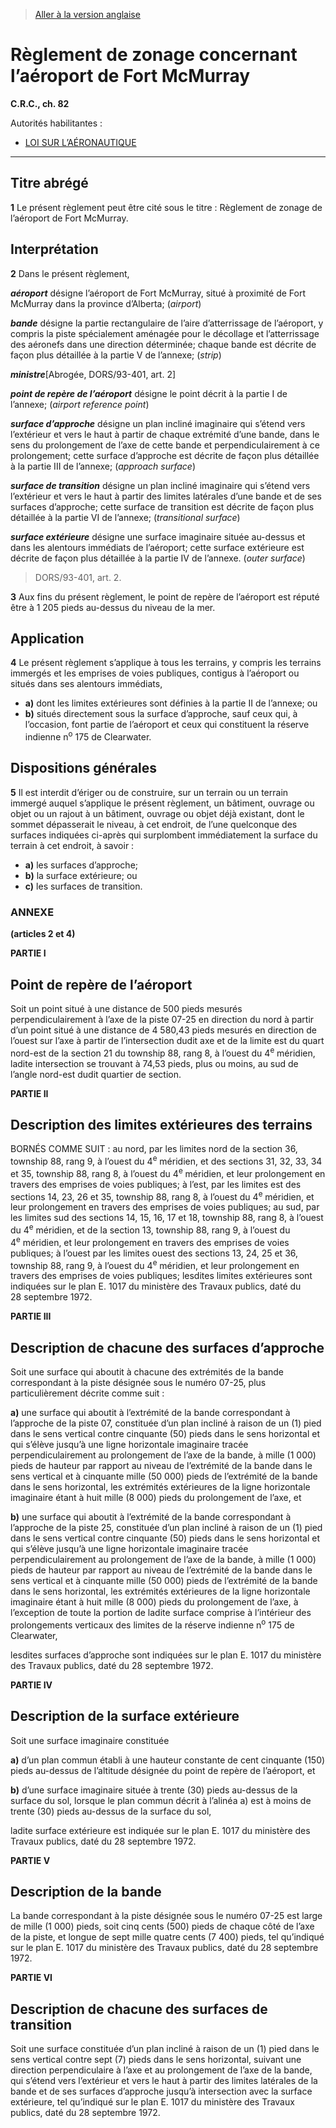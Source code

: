 > [Aller à la version anglaise](/en/Regulations/Consolidated%20Regulations%20of%20Canada/1-100/C.R.C.,%20c.%2082.md)

# Règlement de zonage concernant l’aéroport de Fort McMurray

**C.R.C., ch. 82**

Autorités habilitantes : 
- [LOI SUR L’AÉRONAUTIQUE](/fr/Lois/Lois%20révisées%20du%20Canada/A/A-2.md)

----------



## Titre abrégé


**1** Le présent règlement peut être cité sous le titre : Règlement de zonage de l’aéroport de Fort McMurray.




## Interprétation


**2** Dans le présent règlement,

***aéroport*** désigne l’aéroport de Fort McMurray, situé à proximité de Fort McMurray dans la province d’Alberta; (*airport*)

***bande*** désigne la partie rectangulaire de l’aire d’atterrissage de l’aéroport, y compris la piste spécialement aménagée pour le décollage et l’atterrissage des aéronefs dans une direction déterminée; chaque bande est décrite de façon plus détaillée à la partie V de l’annexe; (*strip*)

***ministre***[Abrogée, DORS/93-401, art. 2]

***point de repère de l’aéroport*** désigne le point décrit à la partie I de l’annexe; (*airport reference point*)

***surface d’approche*** désigne un plan incliné imaginaire qui s’étend vers l’extérieur et vers le haut à partir de chaque extrémité d’une bande, dans le sens du prolongement de l’axe de cette bande et perpendiculairement à ce prolongement; cette surface d’approche est décrite de façon plus détaillée à la partie III de l’annexe; (*approach surface*)

***surface de transition*** désigne un plan incliné imaginaire qui s’étend vers l’extérieur et vers le haut à partir des limites latérales d’une bande et de ses surfaces d’approche; cette surface de transition est décrite de façon plus détaillée à la partie VI de l’annexe; (*transitional surface*)

***surface extérieure*** désigne une surface imaginaire située au-dessus et dans les alentours immédiats de l’aéroport; cette surface extérieure est décrite de façon plus détaillée à la partie IV de l’annexe. (*outer surface*)
> DORS/93-401, art. 2.




**3** Aux fins du présent règlement, le point de repère de l’aéroport est réputé être à 1 205 pieds au-dessus du niveau de la mer.




## Application


**4** Le présent règlement s’applique à tous les terrains, y compris les terrains immergés et les emprises de voies publiques, contigus à l’aéroport ou situés dans ses alentours immédiats,
- **a)** dont les limites extérieures sont définies à la partie II de l’annexe; ou
- **b)** situés directement sous la surface d’approche, sauf ceux qui, à l’occasion, font partie de l’aéroport et ceux qui constituent la réserve indienne n<sup>o</sup> 175 de Clearwater.




## Dispositions générales


**5** Il est interdit d’ériger ou de construire, sur un terrain ou un terrain immergé auquel s’applique le présent règlement, un bâtiment, ouvrage ou objet ou un rajout à un bâtiment, ouvrage ou objet déjà existant, dont le sommet dépasserait le niveau, à cet endroit, de l’une quelconque des surfaces indiquées ci-après qui surplombent immédiatement la surface du terrain à cet endroit, à savoir :
- **a)** les surfaces d’approche;
- **b)** la surface extérieure; ou
- **c)** les surfaces de transition.




### **ANNEXE** 
**(articles 2 et 4)**

**PARTIE I** 
## Point de repère de l’aéroport

Soit un point situé à une distance de 500 pieds mesurés perpendiculairement à l’axe de la piste 07-25 en direction du nord à partir d’un point situé à une distance de 4 580,43 pieds mesurés en direction de l’ouest sur l’axe à partir de l’intersection dudit axe et de la limite est du quart nord-est de la section 21 du township 88, rang 8, à l’ouest du 4<sup>e</sup> méridien, ladite intersection se trouvant à 74,53 pieds, plus ou moins, au sud de l’angle nord-est dudit quartier de section.



**PARTIE II** 
## Description des limites extérieures des terrains

BORNÉS COMME SUIT : au nord, par les limites nord de la section 36, township 88, rang 9, à l’ouest du 4<sup>e</sup> méridien, et des sections 31, 32, 33, 34 et 35, township 88, rang 8, à l’ouest du 4<sup>e</sup> méridien, et leur prolongement en travers des emprises de voies publiques; à l’est, par les limites est des sections 14, 23, 26 et 35, township 88, rang 8, à l’ouest du 4<sup>e</sup> méridien, et leur prolongement en travers des emprises de voies publiques; au sud, par les limites sud des sections 14, 15, 16, 17 et 18, township 88, rang 8, à l’ouest du 4<sup>e</sup> méridien, et de la section 13, township 88, rang 9, à l’ouest du 4<sup>e</sup> méridien, et leur prolongement en travers des emprises de voies publiques; à l’ouest par les limites ouest des sections 13, 24, 25 et 36, township 88, rang 9, à l’ouest du 4<sup>e</sup> méridien, et leur prolongement en travers des emprises de voies publiques; lesdites limites extérieures sont indiquées sur le plan E. 1017 du ministère des Travaux publics, daté du 28 septembre 1972.



**PARTIE III** 
## Description de chacune des surfaces d’approche

Soit une surface qui aboutit à chacune des extrémités de la bande correspondant à la piste désignée sous le numéro 07-25, plus particulièrement décrite comme suit :

**a)** une surface qui aboutit à l’extrémité de la bande correspondant à l’approche de la piste 07, constituée d’un plan incliné à raison de un (1) pied dans le sens vertical contre cinquante (50) pieds dans le sens horizontal et qui s’élève jusqu’à une ligne horizontale imaginaire tracée perpendiculairement au prolongement de l’axe de la bande, à mille (1 000) pieds de hauteur par rapport au niveau de l’extrémité de la bande dans le sens vertical et à cinquante mille (50 000) pieds de l’extrémité de la bande dans le sens horizontal, les extrémités extérieures de la ligne horizontale imaginaire étant à huit mille (8 000) pieds du prolongement de l’axe, et



**b)** une surface qui aboutit à l’extrémité de la bande correspondant à l’approche de la piste 25, constituée d’un plan incliné à raison de un (1) pied dans le sens vertical contre cinquante (50) pieds dans le sens horizontal et qui s’élève jusqu’à une ligne horizontale imaginaire tracée perpendiculairement au prolongement de l’axe de la bande, à mille (1 000) pieds de hauteur par rapport au niveau de l’extrémité de la bande dans le sens vertical et à cinquante mille (50 000) pieds de l’extrémité de la bande dans le sens horizontal, les extrémités extérieures de la ligne horizontale imaginaire étant à huit mille (8 000) pieds du prolongement de l’axe, à l’exception de toute la portion de ladite surface comprise à l’intérieur des prolongements verticaux des limites de la réserve indienne n<sup>o</sup> 175 de Clearwater,



lesdites surfaces d’approche sont indiquées sur le plan E. 1017 du ministère des Travaux publics, daté du 28 septembre 1972.





**PARTIE IV** 
## Description de la surface extérieure

Soit une surface imaginaire constituée

**a)** d’un plan commun établi à une hauteur constante de cent cinquante (150) pieds au-dessus de l’altitude désignée du point de repère de l’aéroport, et



**b)** d’une surface imaginaire située à trente (30) pieds au-dessus de la surface du sol, lorsque le plan commun décrit à l’alinéa a) est à moins de trente (30) pieds au-dessus de la surface du sol,



ladite surface extérieure est indiquée sur le plan E. 1017 du ministère des Travaux publics, daté du 28 septembre 1972.





**PARTIE V** 
## Description de la bande

La bande correspondant à la piste désignée sous le numéro 07-25 est large de mille (1 000) pieds, soit cinq cents (500) pieds de chaque côté de l’axe de la piste, et longue de sept mille quatre cents (7 400) pieds, tel qu’indiqué sur le plan E. 1017 du ministère des Travaux publics, daté du 28 septembre 1972.



**PARTIE VI** 
## Description de chacune des surfaces de transition

Soit une surface constituée d’un plan incliné à raison de un (1) pied dans le sens vertical contre sept (7) pieds dans le sens horizontal, suivant une direction perpendiculaire à l’axe et au prolongement de l’axe de la bande, qui s’étend vers l’extérieur et vers le haut à partir des limites latérales de la bande et de ses surfaces d’approche jusqu’à intersection avec la surface extérieure, tel qu’indiqué sur le plan E. 1017 du ministère des Travaux publics, daté du 28 septembre 1972.




